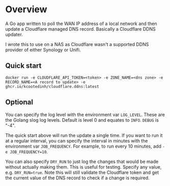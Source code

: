 # Overview

A Go app written to poll the WAN IP address of a local network and then update a Cloudflare managed DNS record. Basically a Cloudflare DDNS updater.

I wrote this to use on a NAS as Cloudflare wasn't a supported DDNS provider of either Synology or Unifi.

## Quick start
`docker run -e CLOUDFLARE_API_TOKEN=<token> -e ZONE_NAME=<dns zone> -e RECORD_NAME=<A record to update> -e ghcr.io/kcootedinh/cloudflare.ddns:latest`

## Optional
You can specify the log level with the environment var `LOG_LEVEL`. These are the Golang slog log levels. Default is level 0 and equates to `INFO`. `DEBUG` is "-4".

The quick start above will run the update a single time. If you want to run it at a regular interval, you can specify the interval in minutes with the environment var `JOB_FREQUENCY`. For example, to run every 10 minutes, add `-e JOB_FREQUENCY=10`.

You can also specify `DRY_RUN` to just log the changes that would be made without actually making them. This is useful for testing. Specify any value, e.g. `DRY_RUN=true`. Note this will still validate the Cloudflare token and get the current value of the DNS record to check if a change is required.
